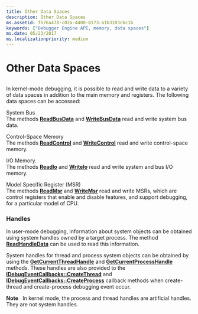 ```yaml
---
title: Other Data Spaces
description: Other Data Spaces
ms.assetid: f676a478-c02a-4400-8173-a1b3103c6c1b
keywords: ["Debugger Engine API, memory, data spaces"]
ms.date: 05/23/2017
ms.localizationpriority: medium
---
```


# Other Data Spaces


## <span id="ddk_other_data_spaces_dbx"></span><span id="DDK_OTHER_DATA_SPACES_DBX"></span>


In kernel-mode debugging, it is possible to read and write data to a variety of data spaces in addition to the main memory and registers. The following data spaces can be accessed:

<span id="System_Bus"></span><span id="system_bus"></span><span id="SYSTEM_BUS"></span>System Bus  
The methods [**ReadBusData**](https://docs.microsoft.com/windows-hardware/drivers/ddi/content/dbgeng/nf-dbgeng-idebugdataspaces4-readbusdata) and [**WriteBusData**](https://docs.microsoft.com/windows-hardware/drivers/ddi/content/dbgeng/nf-dbgeng-idebugdataspaces4-writebusdata) read and write system bus data.

<span id="Control-Space_Memory"></span><span id="control-space_memory"></span><span id="CONTROL-SPACE_MEMORY"></span>Control-Space Memory  
The methods [**ReadControl**](https://docs.microsoft.com/windows-hardware/drivers/ddi/content/dbgeng/nf-dbgeng-idebugdataspaces4-readcontrol) and [**WriteControl**](https://docs.microsoft.com/windows-hardware/drivers/ddi/content/dbgeng/nf-dbgeng-idebugdataspaces4-writecontrol) read and write control-space memory.

<span id="i_o_memory."></span><span id="I_O_MEMORY."></span>I/O Memory.  
The methods [**ReadIo**](https://docs.microsoft.com/windows-hardware/drivers/ddi/content/dbgeng/nf-dbgeng-idebugdataspaces4-readio) and [**WriteIo**](https://docs.microsoft.com/windows-hardware/drivers/ddi/content/dbgeng/nf-dbgeng-idebugdataspaces4-writeio) read and write system and bus I/O memory.

<span id="Model_Specific_Register__MSR_"></span><span id="model_specific_register__msr_"></span><span id="MODEL_SPECIFIC_REGISTER__MSR_"></span>Model Specific Register (MSR)  
The methods [**ReadMsr**](https://docs.microsoft.com/windows-hardware/drivers/ddi/content/dbgeng/nf-dbgeng-idebugdataspaces4-readmsr) and [**WriteMsr**](https://docs.microsoft.com/windows-hardware/drivers/ddi/content/wdbgexts/nf-wdbgexts-writemsr) read and write MSRs, which are control registers that enable and disable features, and support debugging, for a particular model of CPU.

### <span id="handles"></span><span id="HANDLES"></span> Handles

In user-mode debugging, information about system objects can be obtained using system handles owned by a target process. The method [**ReadHandleData**](https://docs.microsoft.com/windows-hardware/drivers/ddi/content/dbgeng/nf-dbgeng-idebugdataspaces4-readhandledata) can be used to read this information.

System handles for thread and process system objects can be obtained by using the [**GetCurrentThreadHandle**](https://docs.microsoft.com/windows-hardware/drivers/ddi/content/dbgeng/nf-dbgeng-idebugsystemobjects4-getcurrentthreadhandle) and [**GetCurrentProcessHandle**](https://docs.microsoft.com/windows-hardware/drivers/ddi/content/dbgeng/nf-dbgeng-idebugsystemobjects-getcurrentprocesshandle) methods. These handles are also provided to the [**IDebugEventCallbacks::CreateThread**](https://docs.microsoft.com/windows-hardware/drivers/ddi/content/dbgeng/nf-dbgeng-idebugeventcallbacks-createthread) and [**IDebugEventCallbacks::CreateProcess**](https://docs.microsoft.com/windows-hardware/drivers/ddi/content/dbgeng/nf-dbgeng-idebugeventcallbacks-createprocess) callback methods when create-thread and create-process debugging event occur.

**Note**   In kernel mode, the process and thread handles are artificial handles. They are not system handles.

 

 

 





